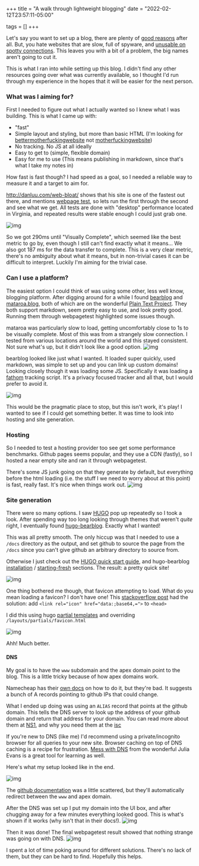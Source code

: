 +++
title = "A walk through lightweight blogging"
date = "2022-02-12T23:57:11-05:00"

tags = []
+++

Let's say you want to set up a blog, there are plenty of [good reasons](https://sites.google.com/site/steveyegge2/you-should-write-blogs) after all. But, you hate websites that are slow, full of spyware, and [unusable on spotty connections](https://danluu.com/web-bloat/). This leaves you with a bit of a problem, the big names aren't going to cut it. 

This is what I ran into while setting up this blog. I didn't find any other resources going over what was currently available, so I thought I'd run through my experience in the hopes that it will be easier for the next person.

### What was I aiming for?
First I needed to figure out what I actually wanted so I knew what I was building. This is what I came up with:
- "fast"
- Simple layout and styling, but more than basic HTML (I'm looking for [bettermotherfuckingwebsite](https://axelletrt.github.io/bettermotherfuckingwebsite/) not [motherfuckingwebsite](http://motherfuckingwebsite.com/))
- No tracking. No JS at all ideally
- Easy to get to (simple, flexible domain)
- Easy for me to use (This means publishing in markdown, since that's what I take my notes in)

How fast is fast though? I had speed as a goal, so I needed a reliable way to measure it and a target to aim for.

http://danluu.com/web-bloat/ shows that his site is one of the fastest out there, and mentions [webpage test](https://www.webpagetest.org/), so lets run the first through the second and see what we get. All tests are done with "desktop" performance located in Virginia, and repeated results were stable enough I could just grab one.

![img](/static/img/20220212234525.png)

So we got 290ms until "Visually Complete", which seemed like the best metric to go by, even though I still can't find exactly what it means... We also got 187 ms for the data transfer to complete. This is a very clear metric, there's no ambiguity about what it means, but in non-trivial cases it can be difficult to interpret. Luckily I'm aiming for the trivial case.

### Can I use a platform?
The easiest option I could think of was using some other, less well know, blogging platform. After digging around for a while I found [bearblog](https://bearblog.dev/) and [mataroa.blog](https://bearblog.dev/), both of which are on the wonderful [Plain Text Project](https://plaintextproject.online/tools.html). They both support markdown, seem pretty easy to use, and look pretty good. Running them through webpagetest highlighted some issues though.

mataroa was particularly slow to load, getting uncomfortably close to 1s to be visually complete. Most of this was from a strangely slow connection. I tested from various locations around the world and this stayed consistent. Not sure what's up, but it didn't look like a good option.
![img](/static/img/20220128001042.png)

bearblog looked like just what I wanted. It loaded super quickly, used markdown, was simple to set up and you can link up custom domains! Looking closely though it was loading some JS. Specifically it was loading a [fathom](https://usefathom.com/) tracking script. It's a privacy focused tracker and all that, but I would prefer to avoid it.

![img](/static/img/20220128002449.png)


This would be the pragmatic place to stop, but this isn't work, it's play! I wanted to see if I could get something better. It was time to look into hosting and site generation. 

### Hosting
So I needed to test a hosting provider too see get some performance benchmarks. Github pages seems popular, and they use a CDN (fastly), so I hosted a near empty site and ran it through webpagetest.

There's some JS junk going on that they generate by default, but everything before the html loading (i.e. the stuff I we need to worry about at this point) is fast, really fast. It's nice when things work out.
![img](/static/img/20220128002937.png)


### Site generation
There were so many options. I saw [HUGO](https://gohugo.io/) pop up repeatedly so I took a look. After spending way too long looking through themes that weren't *quite* right, I eventually found  [hugo-bearblog](https://themes.gohugo.io/themes/hugo-bearblog/). Exactly what I wanted!

This was all pretty smooth. The only hiccup was that I needed to use a `/docs` directory as the output, and set github to source the page from the `/docs` since you can't give github an arbitrary directory to source from.

Otherwise I just check out the [HUGO quick start guide](https://gohugo.io/getting-started/quick-start/), and hugo-bearblog [installation](https://github.com/janraasch/hugo-bearblog#installation) / [starting-fresh](https://github.com/janraasch/hugo-bearblog#starting-fresh) sections. The result: a pretty quick site!


![img](/static/img/20220210225520.png)

One thing bothered me though, that favicon attempting to load. What do you mean loading a favicon? I don't have one! This [stackoverflow post](https://stackoverflow.com/a/13416784) had the solution: add  `<link rel="icon" href="data:;base64,=">` to `<head>`

I did this using hugo [partial templates](https://gohugo.io/templates/partials/) and overriding `/layouts/partials/favicon.html`

![img](/static/img/20220210225558.png)

Ahh! Much better.

#### DNS
My goal is to have the `www` subdomain and the apex domain point to the blog.
This is a little tricky because of how apex domains work.

Namecheap has their [own docs](https://www.namecheap.com/support/knowledgebase/article.aspx/9645/2208/how-do-i-link-my-domain-to-github-pages/) on how to do it, but they're bad. It suggests a bunch of A records pointing to github IPs that could change.

What I ended up doing was using an `ALIAS` record that points at the github domain. This tells the DNS server to look up the address of your github domain and return that address for your domain. You can read more about them at [NS1](https://help.ns1.com/hc/en-us/articles/360017511293-What-is-the-difference-between-CNAME-and-ALIAS-records-), and why you need them at the [isc](https://www.isc.org/blogs/cname-at-the-apex-of-a-zone/)

If you're new to DNS (like me) I'd recommend using a private/incognito browser for all queries to your new site. Browser caching on top of DNS caching is a recipe for frustration. [Mess with DNS](https://jvns.ca/blog/2021/12/15/mess-with-dns/) from the wonderful Julia Evans is a great tool for learning as well.

Here's what my setup looked like in the end.

![img](/static/img/20220131225723.png)

The [github documentation](https://docs.github.com/en/pages/configuring-a-custom-domain-for-your-github-pages-site) was a little scattered, but they'll automatically redirect between the `www` and apex domain.

After the DNS was set up I put my domain into the UI box, and after chugging away for a few minutes everything looked good. This is what's shown if it works (why isn't that in their docs!).
![img](/static/img/20220116163530.png)

Then it was done! The final webpagetest result showed that nothing strange was going on with DNS.
![img](/static/img/20220210232118.png)

I spent a lot of time poking around for different solutions. There's no lack of them, but they can be hard to find. Hopefully this helps.
